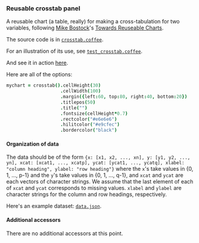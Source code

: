 ### Reusable crosstab panel

A reusable chart (a table, really) for making a cross-tabulation for
two variables,
following
[Mike Bostock](http://bost.ocks.org/mike)'s
[Towards Reuseable Charts](http://bost.ocks.org/mike/chart/).

The source code is in [`crosstab.coffee`](https://github.com/kbroman/d3panels/blob/master/src/crosstab.coffee).

For an illustration of its use, see [`test_crosstab.coffee`](https://github.com/kbroman/d3panels/blob/master/test/crosstab/test_crosstab.coffee).

And see it in action
[here](http://kbroman.org/d3panels/assets/crosstab/test).

Here are all of the options:

```coffeescript
mychart = crosstab().cellHeight(30)                                            # number of pixels for height of each cell
                    .cellWidth(100)                                            # number of pixels for width of each cell
                    .margin({left:60, top:80, right:40, bottom:20})            # margins
                    .titlepos(50)                                              # spacing for panel title
                    .title("")                                                 # panel title
                    .fontsize(cellHeight*0.7)                                  # font size for values and headings
                    .rectcolor("#e6e6e6")                                      # color of shaded cells
                    .hilitcolor("#e9cfec")                                     # color of highlighted cells
                    .bordercolor("black")                                      # color of borders around main table and overall total cell
```

#### Organization of data

The data should be of the form `{x: [x1, x2, ..., xn], y:
[y1, y2, ..., yn], xcat: [xcat1, ..., xcatp], ycat:
[ycat1, ..., ycatq], xlabel: "column heading", ylabel: "row heading"}`
where the `x`'s take values in {0, 1, ..., p-1} and the
`y`'s take values in {0, 1, ..., q-1}, and `xcat` and `ycat` are
each vectors of character strings.  We assume that the last element
of each of `xcat` and `ycat` corresponds to missing values.
`xlabel` and `ylabel` are character strings for the column and row
headings, respectively.

Here's an example dataset: [`data.json`](http://kbroman.org/d3panels/assets/crosstab/test/data.json).


#### Additional accessors

There are no additional accessors at this point.
